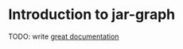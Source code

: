 # Introduction to jar-graph

TODO: write [great documentation](http://jacobian.org/writing/what-to-write/)
